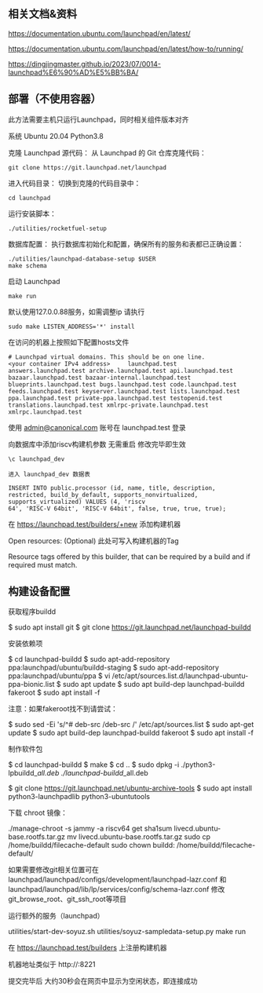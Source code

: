 
## 相关文档&资料

https://documentation.ubuntu.com/launchpad/en/latest/

https://documentation.ubuntu.com/launchpad/en/latest/how-to/running/

https://dingjingmaster.github.io/2023/07/0014-launchpad%E6%90%AD%E5%BB%BA/

## 部署（不使用容器）

此方法需要主机只运行Launchpad，同时相关组件版本对齐

系统 Ubuntu 20.04 Python3.8

克隆 Launchpad 源代码： 从 Launchpad 的 Git 仓库克隆代码：
```
git clone https://git.launchpad.net/launchpad
```
进入代码目录： 切换到克隆的代码目录中：

```
cd launchpad
```
运行安装脚本：

```
./utilities/rocketfuel-setup
```
数据库配置： 执行数据库初始化和配置，确保所有的服务和表都已正确设置：

```
./utilities/launchpad-database-setup $USER
make schema
```
启动 Launchpad

```
make run
```

默认使用127.0.0.88服务，如需调整ip 请执行
```
sudo make LISTEN_ADDRESS='*' install
```
在访问的机器上按照如下配置hosts文件
```
# Launchpad virtual domains. This should be on one line.
<your container IPv4 address>     launchpad.test answers.launchpad.test archive.launchpad.test api.launchpad.test bazaar.launchpad.test bazaar-internal.launchpad.test blueprints.launchpad.test bugs.launchpad.test code.launchpad.test feeds.launchpad.test keyserver.launchpad.test lists.launchpad.test ppa.launchpad.test private-ppa.launchpad.test testopenid.test translations.launchpad.test xmlrpc-private.launchpad.test xmlrpc.launchpad.test
```



使用 admin@canonical.com 账号在 launchpad.test 登录



向数据库中添加riscv构建机参数 无需重启 修改完毕即生效

```
\c launchpad_dev  

进入 launchpad_dev 数据表

INSERT INTO public.processor (id, name, title, description, restricted, build_by_default, supports_nonvirtualized, supports_virtualized) VALUES (4, 'riscv
64', 'RISC-V 64bit', 'RISC-V 64bit', false, true, true, true);
```

在 https://launchpad.test/builders/+new 添加构建机器


Open resources: (Optional)  此处可写入构建机器的Tag

Resource tags offered by this builder, that can be required by a build and if required must match.




## 构建设备配置


获取程序buildd

$ sudo apt install git
$ git clone https://git.launchpad.net/launchpad-buildd

安装依赖项

$ cd launchpad-buildd
$ sudo apt-add-repository ppa:launchpad/ubuntu/buildd-staging
$ sudo apt-add-repository ppa:launchpad/ubuntu/ppa
$ vi /etc/apt/sources.list.d/launchpad-ubuntu-ppa-bionic.list <uncomment deb-src line>
$ sudo apt update
$ sudo apt build-dep launchpad-buildd fakeroot
$ sudo apt install -f

注意：如果fakeroot找不到请尝试：

$ sudo sed -Ei 's/^# deb-src /deb-src /' /etc/apt/sources.list
$ sudo apt-get update
$ sudo apt build-dep launchpad-buildd fakeroot
$ sudo apt install -f

制作软件包

$ cd launchpad-buildd
$ make
$ cd ..
$ sudo dpkg -i ./python3-lpbuildd_<version>_all.deb ./launchpad-buildd_<version>_all.deb

$ git clone https://git.launchpad.net/ubuntu-archive-tools
$ sudo apt install python3-launchpadlib python3-ubuntutools

下载 chroot 镜像：

./manage-chroot -s jammy -a riscv64 get
sha1sum livecd.ubuntu-base.rootfs.tar.gz
mv livecd.ubuntu-base.rootfs.tar.gz <sha1sum from previous line>
sudo cp <sha1sum named file> /home/buildd/filecache-default
sudo chown buildd: /home/buildd/filecache-default/<sha1sum named file>

如果需要修改git相关位置可在launchpad/launchpad/configs/development/launchpad-lazr.conf 和 launchpad/launchpad/lib/lp/services/config/schema-lazr.conf
修改git_browse_root、git_ssh_root等项目

运行额外的服务（launchpad）

utilities/start-dev-soyuz.sh
utilities/soyuz-sampledata-setup.py
make run

在 https://launchpad.test/builders 上注册构建机器

机器地址类似于 http://<buildd ip>:8221

提交完毕后 大约30秒会在网页中显示为空闲状态，即连接成功